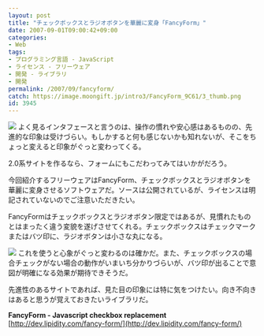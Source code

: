 ```yaml
---
layout: post
title: "チェックボックスとラジオボタンを華麗に変身「FancyForm」"
date: 2007-09-01T09:00:42+09:00
categories:
- Web
tags: 
- プログラミング言語 - JavaScript
- ライセンス - フリーウェア
- 開発 - ライブラリ
- 開発
permalink: /2007/09/fancyform/
catch: https://image.moongift.jp/intro3/FancyForm_9C61/3_thumb.png
id: 3945
---
```

[![](https://image.moongift.jp/intro3/FancyForm_9C61/4_thumb.png)](https://image.moongift.jp/intro3/FancyForm_9C61/42.png) よく見るインタフェースと言うのは、操作の慣れや安心感はあるものの、先進的な印象は受けづらい。もしかすると何も感じないかも知れないが、そこをちょっと変えると印象がぐっと変わってくる。   
  
2.0系サイトを作るなら、フォームにもこだわってみてはいかがだろう。   
  
今回紹介するフリーウェアはFancyForm、チェックボックスとラジオボタンを華麗に変身させるソフトウェアだ。ソースは公開されているが、ライセンスは明記されていないのでご注意いただきたい。   
  
<!--more-->  
  
FancyFormはチェックボックスとラジオボタン限定ではあるが、見慣れたものとはまったく違う変貌を遂げさせてくれる。チェックボックスはチェックマークまたはバツ印に、ラジオボタンは小さな丸になる。   
  
[![](https://image.moongift.jp/intro3/FancyForm_9C61/3_thumb.png)](https://image.moongift.jp/intro3/FancyForm_9C61/32.png) これを使うと心象がぐっと変わるのは確かだ。また、チェックボックスの場合チェックがない場合の動作がいまいち分かりづらいが、バツ印が出ることで意図が明確になる効果が期待できそうだ。   
  
先進性のあるサイトであれば、見た目の印象には特に気をつけたい。向き不向きはあると思うが覚えておきたいライブラリだ。   
  
**FancyForm - Javascript checkbox replacement**  
[http://dev.lipidity.com/fancy-form/](http://dev.lipidity.com/fancy-form/)